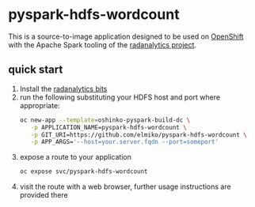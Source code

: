 # pyspark-hdfs-wordcount

This is a source-to-image application designed to be used on
[OpenShift](https://www.openshift.org) with the Apache Spark tooling of the
[radanalytics project](https://radanalytics.io).

## quick start

1. Install the [radanalytics bits](https://radanalytics.io/get-started)
1. run the following substituting your HDFS host and port where appropriate:
   ```bash
   oc new-app --template=oshinko-pyspark-build-dc \
      -p APPLICATION_NAME=pyspark-hdfs-wordcount \
      -p GIT_URI=https://github.com/elmiko/pyspark-hdfs-wordcount \
      -p APP_ARGS='--host=your.server.fqdn --port=someport'
   ```
1. expose a route to your application
   ```bash
   oc expose svc/pyspark-hdfs-wordcount
   ```
1. visit the route with a web browser, further usage instructions are
   provided there
